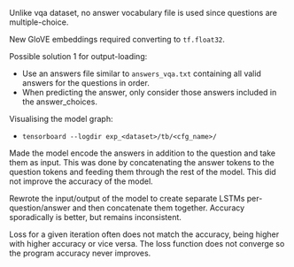 Unlike vqa dataset, no answer vocabulary file is used since questions are multiple-choice.

New GloVE embeddings required converting to `tf.float32`.

Possible solution 1 for output-loading:
* Use an answers file similar to `answers_vqa.txt` containing all valid answers for the questions in order.
* When predicting the answer, only consider those answers included in the answer_choices.

Visualising the model graph:
* `tensorboard --logdir exp_<dataset>/tb/<cfg_name>/`

Made the model encode the answers in addition to the question and take them as input. This was done by concatenating the answer tokens to the question tokens and feeding them through the rest of the model. This did not improve the accuracy of the model.

Rewrote the input/output of the model to create separate LSTMs per-question/answer and then concatenate them together. Accuracy sporadically is better, but remains inconsistent.

Loss for a given iteration often does not match the accuracy, being higher with higher accuracy or vice versa. The loss function does not converge so the program accuracy never improves.


